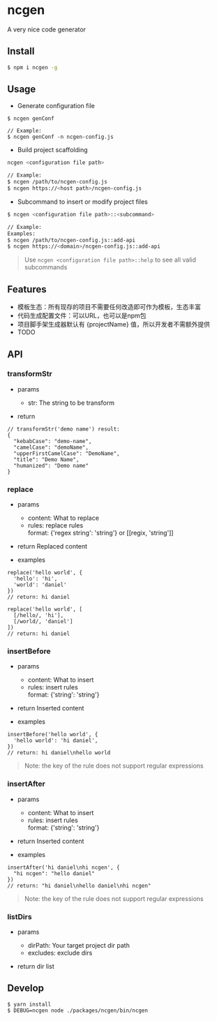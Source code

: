 # ncgen
A very nice code generator

## Install

```bash
$ npm i ncgen -g
```
## Usage

- Generate configuration file
```
$ ncgen genConf

// Example:
$ ncgen genConf -n ncgen-config.js
```

- Build project scaffolding
```bash
ncgen <configuration file path>

// Example:
$ ncgen /path/to/ncgen-config.js
$ ncgen https://<host path>/ncgen-config.js
```

- Subcommand to insert or modify project files
```bash
$ ncgen <configuration file path>::<subcommand>

// Example:
Examples:
$ ncgen /path/to/ncgen-config.js::add-api
$ ncgen https://<domain>/ncgen-config.js::add-api
```

> Use `ncgen <configuration file path>::help` to see all valid subcommands

## Features

- 模板生态：所有现存的项目不需要任何改造即可作为模板，生态丰富
- 代码生成配置文件：可以URL，也可以是npm包
- 项目脚手架生成器默认有 {projectName} 值，所以开发者不需额外提供
- TODO

## API

### transformStr

- params
  - str: The string to be transform

- return
```
// transformStr('demo name') result: 
{
  "kebabCase": "demo-name",
  "camelCase": "demoName",
  "upperFirstCamelCase": "DemoName",
  "title": "Demo Name",
  "humanized": "Demo name"
}
```

### replace

- params
    - content: What to replace
    - rules: replace rules  
      format: {'regex string': 'string'} or [[regix, 'string']]

- return
    Replaced content

- examples
```
replace('hello world', {
  'hello': 'hi',
  'world': 'daniel'
})
// return: hi daniel

replace('hello world', [
  [/hello/, 'hi'], 
  [/world/, 'daniel']
])
// return: hi daniel
```

### insertBefore

- params
    - content: What to insert
    - rules: insert rules  
      format: {'string': 'string'}

- return
    Inserted content

- examples
```
insertBefore('hello world', {
  'hello world': 'hi daniel',
})
// return: hi daniel\nhello world
```

> Note: the key of the rule does not support regular expressions

### insertAfter

- params
    - content: What to insert
    - rules: insert rules  
      format: {'string': 'string'}

- return
    Inserted content

- examples
```
insertAfter('hi daniel\nhi ncgen', {
  "hi ncgen": "hello daniel"
})
// return: "hi daniel\nhello daniel\nhi ncgen"
```

> Note: the key of the rule does not support regular expressions

### listDirs

- params
  - dirPath: Your target project dir path
  - excludes: exclude dirs

- return
    dir list

## Develop

```
$ yarn install
$ DEBUG=ncgen node ./packages/ncgen/bin/ncgen
```
